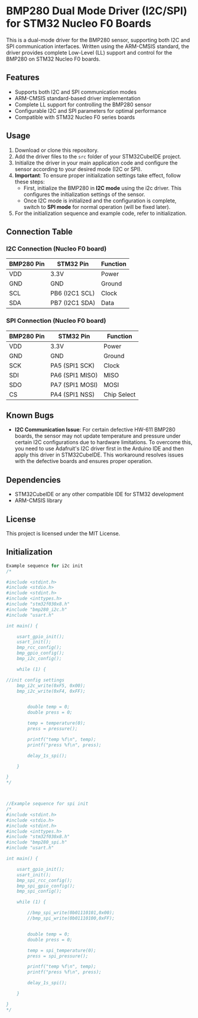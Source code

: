 # BMP280 Dual Mode Driver (I2C/SPI) for STM32 Nucleo F0 Boards

This is a dual-mode driver for the BMP280 sensor, supporting both I2C and SPI communication interfaces. Written using the ARM-CMSIS standard, the driver provides complete Low-Level (LL) support and control for the BMP280 on STM32 Nucleo F0 boards.

## Features
- Supports both I2C and SPI communication modes
- ARM-CMSIS standard-based driver implementation
- Complete LL support for controlling the BMP280 sensor
- Configurable I2C and SPI parameters for optimal performance
- Compatible with STM32 Nucleo F0 series boards

## Usage
1. Download or clone this repository.
2. Add the driver files to the `src` folder of your STM32CubeIDE project.
3. Initialize the driver in your main application code and configure the sensor according to your desired mode (I2C or SPI).
4. **Important**: To ensure proper initialization settings take effect, follow these steps:
   - First, initialize the BMP280 in **I2C mode** using the i2c driver. This configures the initialization settings of the sensor.
   - Once I2C mode is initialized and the configuration is complete, switch to **SPI mode** for normal operation  (will be fixed later).
5. For the initialization sequence and example code, refer to initialization.

## Connection Table

### I2C Connection (Nucleo F0 board)
| BMP280 Pin | STM32 Pin      | Function  |
|------------|----------------|-----------|
| VDD        | 3.3V           | Power     |
| GND        | GND            | Ground    |
| SCL        | PB6 (I2C1 SCL) | Clock     |
| SDA        | PB7 (I2C1 SDA) | Data      |

### SPI Connection (Nucleo F0 board)
| BMP280 Pin | STM32 Pin      | Function  |
|------------|----------------|-----------|
| VDD        | 3.3V           | Power     |
| GND        | GND            | Ground    |
| SCK        | PA5 (SPI1 SCK) | Clock     |
| SDI        | PA6 (SPI1 MISO)| MISO      |
| SDO        | PA7 (SPI1 MOSI)| MOSI      |
| CS         | PA4 (SPI1 NSS) | Chip Select |

## Known Bugs
- **I2C Communication Issue**: For certain defective HW-611 BMP280 boards, the sensor may not update temperature and pressure under certain I2C configurations due to hardware limitations. To overcome this, you need to use Adafruit's I2C driver first in the Arduino IDE and then apply this driver in STM32CubeIDE. This workaround resolves issues with the defective boards and ensures proper operation.

## Dependencies
- STM32CubeIDE or any other compatible IDE for STM32 development
- ARM-CMSIS library

## License
This project is licensed under the MIT License.

## Initialization 

```c
Example sequence for i2c init
/*

#include <stdint.h>
#include <stdio.h>
#include <stdint.h>
#include <inttypes.h>
#include "stm32f030x8.h"
#include "bmp280_i2c.h"
#include "usart.h"

int main() {

	usart_gpio_init();
	usart_init();
	bmp_rcc_config();
	bmp_gpio_config();
	bmp_i2c_config();

	while (1) {

//init config settings
	bmp_i2c_write(0xF5, 0x00);
	bmp_i2c_write(0xF4, 0xFF);


		double temp = 0;
		double press = 0;

		temp = temperature(0);
		press = pressure();

		printf("temp %f\n", temp);
		printf("press %f\n", press);

		delay_1s_spi();

	}

}
*/



//Example sequence for spi init
/*
#include <stdint.h>
#include <stdio.h>
#include <stdint.h>
#include <inttypes.h>
#include "stm32f030x8.h"
#include "bmp280_spi.h"
#include "usart.h"

int main() {

	usart_gpio_init();
	usart_init();
	bmp_spi_rcc_config();
	bmp_spi_gpio_config();
	bmp_spi_config();

	while (1) {

		//bmp_spi_write(0b01110101,0x00);
		//bmp_spi_write(0b01110100,0xFF);


		double temp = 0;
		double press = 0;

		temp = spi_temperature(0);
		press = spi_pressure();

		printf("temp %f\n", temp);
		printf("press %f\n", press);

		delay_1s_spi();

	}

}
*/

```

